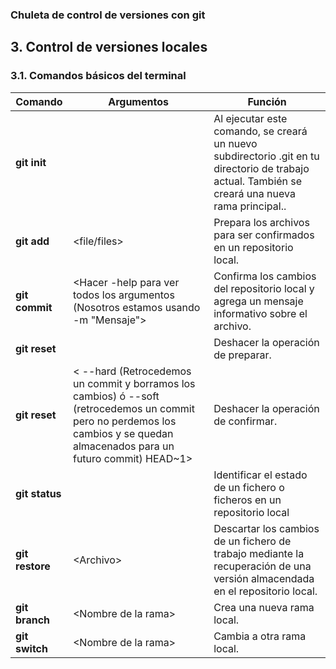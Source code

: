 ### Chuleta de control de versiones con git

## 3. Control de versiones locales

### 3.1. Comandos básicos del terminal

Comando           | Argumentos                                                                           | Función 
------------------|--------------------------------------------------------------------------------------|-----------------------------
**git init**      |                                                                                      | Al ejecutar este comando, se creará un nuevo subdirectorio .git en tu directorio de trabajo actual. También se creará una nueva rama principal..
**git add**       | &lt;file/files>                                				               | Prepara los archivos para ser confirmados en un repositorio local.
**git commit**    | &lt;Hacer -help para ver todos los argumentos (Nosotros estamos usando -m "Mensaje"> | Confirma los cambios del repositorio local y agrega un mensaje informativo sobre el archivo.
**git reset**     |                                                                                      | Deshacer la operación de preparar.
**git reset**    	| &lt; --hard (Retrocedemos un commit y borramos los cambios) ó --soft (retrocedemos un commit pero no perdemos los cambios y se quedan almacenados para un futuro commit) HEAD~1>                                                                                     | Deshacer la operación de confirmar.
**git status**    | 			                                                                     | Identificar el estado de un fichero o ficheros en un repositorio local
**git restore**   | &lt;Archivo>                                                  				   | Descartar los cambios de un fichero de trabajo mediante la recuperación de una versión almacendada en el repositorio local.
**git branch**    | &lt;Nombre de la rama>                                                               | Crea una nueva rama local.
**git switch**    | &lt;Nombre de la rama>                                                               | Cambia a otra rama local.
